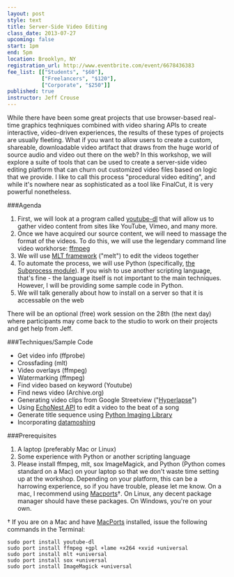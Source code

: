 ```yaml
---
layout: post
style: text
title: Server-Side Video Editing
class_date: 2013-07-27
upcoming: false
start: 1pm
end: 5pm
location: Brooklyn, NY
registration_url: http://www.eventbrite.com/event/6678436383
fee_list: [["Students", "$60"],
           ["Freelancers", "$120"],
           ["Corporate", "$250"]]
published: true
instructor: Jeff Crouse
---
```


While there have been some great projects that use browser-based real-time graphics teqhniques combined with video sharing APIs to create interactive, video-driven experiences, the results of these types of projects are usually fleeting. What if you want to allow users to create a custom, shareable, downloadable video artifact that draws from the huge world of source audio and video out there on the web?
In this workshop, we will explore a suite of tools that can be used to create a server-side video editing platform that can churn out customized video files based on logic that we provide. I like to call this process "procedural video editing", and while it's nowhere near as sophisticated as a tool like FinalCut, it is very powerful nonetheless.

###Agenda

1. First, we will look at a program called [youtube-dl](https://github.com/rg3/youtube-dl) that will allow us to gather video content from sites like YouTube, Vimeo, and many more.
1. Once we have acquired our source content, we will need to massage the format of the videos. To do this, we will use the legendary command line video workhorse: [ffmpeg](http://www.ffmpeg.org/)
1. We will use [MLT framework](http://www.mltframework.org/) ("melt") to edit the videos together
1. To automate the process, we will use Python (specifically, [the Subprocess module](http://docs.python.org/2/library/subprocess.html)). If you wish to use another scripting language, that's fine - the language itself is not important to the main techniques. However, I will be providing some sample code in Python.
1. We will talk generally about how to install on a server so that it is accessable on the web

There will be an optional (free) work session on the 28th (the next day) where participants may come back to the studio to work on their projects and get help from Jeff.

###Techniques/Sample Code

* Get video info (ffprobe)
* Crossfading (mlt)
* Video overlays (ffmpeg)
* Watermarking (ffmpeg)
* Find video based on keyword (Youtube)
* Find news video (Archive.org)
* Generating video clips from Google Streetview ("<a href="http://hyperlapse.tllabs.io/">Hyperlapse</a>")
* Using <a href="http://developer.echonest.com/docs/v4/">EchoNest API</a> to edit a video to the beat of a song
* Generate title sequence using <a href="http://www.pythonware.com/products/pil/">Python Imaging Library</a>
* Incorporating <a href="https://github.com/grampajoe/Autodatamosh">datamoshing</a>


###Prerequisites

1. A laptop (preferably Mac or Linux)
1. Some experience with Python or another scripting language
1. Please install ffmpeg, mlt, sox ImageMagick, and Python (Python comes standard on a Mac) on your laptop so that we don't waste time setting up at the workshop. Depending on your platform, this can be a harrowing experience, so if you have trouble, please let me know. On a mac, I recommend using [Macports](http://www.macports.org/)†. On Linux, any decent package manager should have these packages. On Windows, you're on your own.

† If you are on a Mac and have <a href="http://www.macports.org/">MacPorts</a> installed, issue the following commands in the Terminal:

	sudo port install youtube-dl
	sudo port install ffmpeg +gpl +lame +x264 +xvid +universal
	sudo port install mlt +universal
	sudo port install sox +universal
	sudo port install ImageMagick +universal
